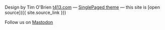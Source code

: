 
Design by Tim O'Brien [t413.com](http://t413.com/)
&mdash;
[SinglePaged theme](https://github.com/t413/SinglePaged)
&mdash;
this site is [open source]({{ site.source_link }})

Follow us on <a rel="me" href="https://foojay.social/@jabref_org">Mastodon</a>
